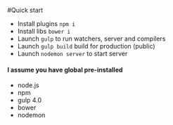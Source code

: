 #Quick start

* Install plugins `npm i`
* Install libs `bower i`
* Launch `gulp` to run watchers, server and compilers
* Launch `gulp build` build for production (public)
* Launch `nodemon server` to start server

#### I assume you have global pre-installed

* node.js
* npm
* gulp 4.0
* bower
* nodemon
